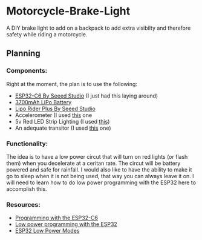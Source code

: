 # Motorcycle-Brake-Light
A DIY brake light to add on a backpack to add extra visibilty and therefore safety while riding a motorcycle.
  
  
## Planning
### Components:
Right at the moment, the plan is to use the following:
- [ESP32-C6 By Seeed Studio](https://www.seeedstudio.com/Seeed-Studio-XIAO-ESP32C6-p-5884.html?srsltid=AfmBOoo6o02956hQTR9vnu1pgjvEA7_m28dqDyM4UgxMEgan_cpJ9a7k) (I just had this laying around)
- [3700mAh LiPo Battery](https://www.amazon.com/EEMB-3700mAh-Rechargeable-Connector-Certified/dp/B08215B4KK/ref=sr_1_1?crid=36859B1WBF5JJ&dib=eyJ2IjoiMSJ9.3Ww9yavLP8peVeDO_ag3TLgOy3EiX6JaPd0S89gt8oE.TS4QPSwMl5L7xDZ7w91JsimSg3LtFT5jgYOKAox2kPY&dib_tag=se&keywords=LP103395&qid=1732074148&sprefix=lp103395%2Caps%2C111&sr=8-1&th=1)
- [Lipo Rider Plus By Seeed Studio](https://www.seeedstudio.com/Lipo-Rider-Plus-p-4204.html)
- Accelerometer (I used [this](https://www.amazon.com/dp/B01DK83ZYQ/ref=twister_B078SS8NQV?_encoding=UTF8&psc=1) one
- 5v Red LED Strip Lighting (I used [this](https://www.amazon.com/KXZM-Powered-640LEDs-Brightness-Flexible/dp/B09XDHNKV3/ref=sr_1_6?crid=E4GKPUCCLMRU&dib=eyJ2IjoiMSJ9.HOIYbfqLYxU7CZV7Qv9pgD0V4UM_TjQf_GenN3G5rfs1kOopobVctOeV6N_1BXCOYPPkIW2Mlujch_vqALLMqlvXoP-30vtrzwFmymmjCoONKgcZDJlmVLPx5OSrmP4uFTd8PfyKMfI0A1pAf-15mcR7Sxol4aKSqhp2jzAfErkUwUQ21UvDCZ_XA4gfJcl1GVDtDO3b0tNGHjQ7C4ob5sstlhmNT0rDQObxYDXu7ADd720OD3TtuJDyYYCeOI7dinGKxfLRXPC585qV4McxOQQaZJTHbWZZc2SSkhXFnQU._tqigCIHi1PuJCQHl69XDPyfjVwFZuA9ErXhOKhVhrM&dib_tag=se&keywords=red%2Bstrip%2Bleds%2Bkxzm&qid=1732074740&sprefix=red%2Bstrip%2Bleds%2Bkxzm%2Caps%2C138&sr=8-6&th=1))
- An adequate transitor (I used [this](https://www.mouser.com/datasheet/2/149/SS8050-117753.pdf?srsltid=AfmBOoorqu-bw4KbcArd56MowXUMRYe-p6QwGt4TR1D0hBtsJHZYhA3X) one)
  
  
### Functionality:
The idea is to have a low power circut that will turn on red lights (or flash them) when you decelerate at a ceritan rate. The circut will be battery powered and safe for rainfall. I would also like to have the ability to make it go to sleep when it is not being used, that way you can always leave it on. I will need to learn how to do low power programming with the ESP32 here to accomplish this.  
  
### Resources:
- [Programming with the ESP32-C6](https://wiki.seeedstudio.com/xiao_esp32c6_getting_started/)
- [Low power programming with the ESP32](https://docs.espressif.com/projects/esp-idf/en/latest/esp32/api-guides/low-power-mode/index.html)
- [ESP32 Low Power Modes](https://www.arrow.com/en/research-and-events/articles/esp32-power-consumption-can-be-reduced-with-sleep-modes)
